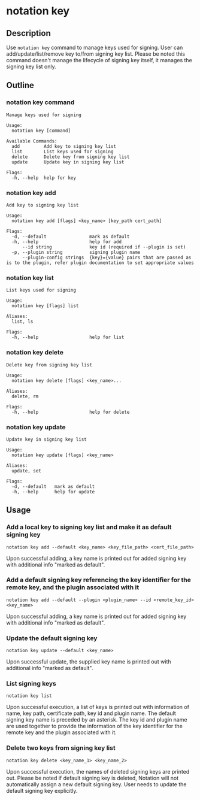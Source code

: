# notation key

## Description

Use ```notation key``` command to manage keys used for signing. User can add/update/list/remove key to/from signing key list. Please be noted this command doesn't manage the lifecycle of signing key itself, it manages the signing key list only.

## Outline

### notation key command

```text
Manage keys used for signing

Usage:
  notation key [command]

Available Commands:
  add         Add key to signing key list
  list        List keys used for signing
  delete      Delete key from signing key list
  update      Update key in signing key list

Flags:
  -h, --help  help for key
```

### notation key add

```text
Add key to signing key list

Usage:
  notation key add [flags] <key_name> [key_path cert_path]

Flags:
  -d, --default                mark as default
  -h, --help                   help for add
      --id string              key id (required if --plugin is set)
  -p, --plugin string          signing plugin name
      --plugin-config strings  {key}={value} pairs that are passed as is to the plugin, refer plugin documentation to set appropriate values
```

### notation key list

```text
List keys used for signing

Usage:
  notation key [flags] list

Aliases:
  list, ls

Flags:
  -h, --help                   help for list

```

### notation key delete

```text
Delete key from signing key list

Usage:
  notation key delete [flags] <key_name>...

Aliases:
  delete, rm

Flags:
  -h, --help                   help for delete

```

### notation key update

```text
Update key in signing key list

Usage:
  notation key update [flags] <key_name>

Aliases:
  update, set

Flags:
  -d, --default   mark as default
  -h, --help      help for update

```

## Usage

### Add a local key to signing key list and make it as default signing key

```shell
notation key add --default <key_name> <key_file_path> <cert_file_path> 
```

Upon successful adding, a key name is printed out for added signing key with additional info "marked as default".

### Add a default signing key referencing the key identifier for the remote key, and the plugin associated with it

```shell
notation key add --default --plugin <plugin_name> --id <remote_key_id> <key_name>
```

Upon successful adding, a key name is printed out for added signing key with additional info "marked as default".

### Update the default signing key

```shell
notation key update --default <key_name>
```

Upon successful update, the supplied key name is printed out with additional info "marked as default".

### List signing keys

```text
notation key list
```

Upon successful execution, a list of keys is printed out with information of name, key path, certificate path, key id and plugin name. The default signing key name is preceded by an asterisk. The key id and plugin name are used together to provide the information of the key identifier for the remote key and the plugin associated with it.

### Delete two keys from signing key list

```shell
notation key delete <key_name_1> <key_name_2>
```

Upon successful execution, the names of deleted signing keys are printed out. Please be noted if default signing key is deleted, Notation will not automatically assign a new default signing key. User needs to update the default signing key explicitly.

